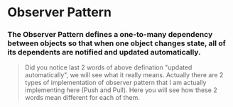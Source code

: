 # Observer Pattern

###  **The Observer Pattern** defines a one-to-many dependency between objects so that when one object changes state, all of its dependents are notified and updated automatically.
> Did you notice last 2 words of above defination "updated automatically", we will see what it really means. Actually there are 2 types of implementation of observer pattern that I am actually implementing here (Push and Pull). Here you will see how these 2 words mean different for each of them.


